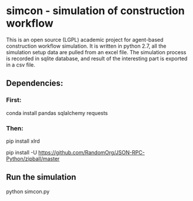 # simcon - simulation of construction workflow
This is an open source (LGPL) academic project for agent-based construction workflow simulation.
It is written in python 2.7, all the simulation setup data are pulled from an excel file.
The simulation process is recorded in sqlite database, and result of the interesting part is exported in a csv file.

## Dependencies:

### First:
conda install pandas sqlalchemy requests

### Then:
pip install xlrd

pip install -U https://github.com/RandomOrg/JSON-RPC-Python/zipball/master

## Run the simulation
python simcon.py
